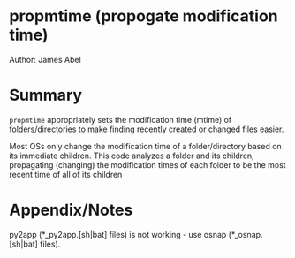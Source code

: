 # propmtime (propogate modification time) #
Author: James Abel

# Summary #
`propmtime` appropriately sets the modification time (mtime) of folders/directories to make finding recently created or changed files easier.

Most OSs only change the modification time of a folder/directory based on its
immediate children.  This code analyzes a folder and its children, propagating (changing) the
modification times of each folder to be the most recent time of all of its children

# Appendix/Notes #

py2app (\*_py2app.[sh|bat] files) is not working - use osnap (\*_osnap.[sh|bat] files).
